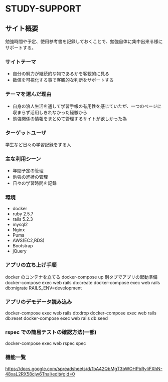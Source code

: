 # STUDY-SUPPORT

## サイト概要

勉強時間や予定、使用参考書を記録しておくことで、勉強自体に集中出来る様にサポートする。

### サイトテーマ

- 自分の努力が継続的な物であるかを客観的に見る
- 数値を可視化する事で客観的な判断をサポートする

### テーマを選んだ理由

- 自身の浪人生活を通して学習手帳の有用性を感じていたが、一つのページに収まらず活用しきれなかった経験から
- 勉強関係の情報をまとめて管理するサイトが欲しかった為

### ターゲットユーザ

学生など日々の学習記録をする人

### 主な利用シーン

- 年間予定の管理
- 勉強の進捗の管理
- 日々の学習時間を記録

### 環境

- docker
- ruby 2.5.7
- rails 5.2.3
- mysql2
- Nginx
- Puma
- AWS(EC2,RDS)
- Bootstrap
- jQuery

### アプリの立ち上げ手順

docker のコンテナを立てる
docker-compose up
別タブでアプリの起動準備
docker-compose exec web rails db:create
docker-compose exec web rails db:migrate RAILS_ENV=development

### アプリのデモデータ読み込み

docker-compose exec web rails db:drop
docker-compose exec web rails db:reset
docker-compose exec web rails db:seed

### rspec での簡易テストの確認方法(一部)

docker-compose exec web rspec spec

### 機能一覧

https://docs.google.com/spreadsheets/d/1bA42QbMgT3bWOHPbRyIiFXhN-48xaL2RX58cjw6TnaI/edit#gid=0
